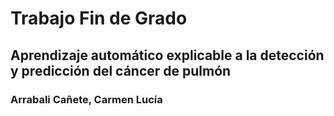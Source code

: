 # Trabajo Fin de Grado
## Aprendizaje automático explicable a la detección y predicción del cáncer de pulmón
### Arrabali Cañete, Carmen Lucía
